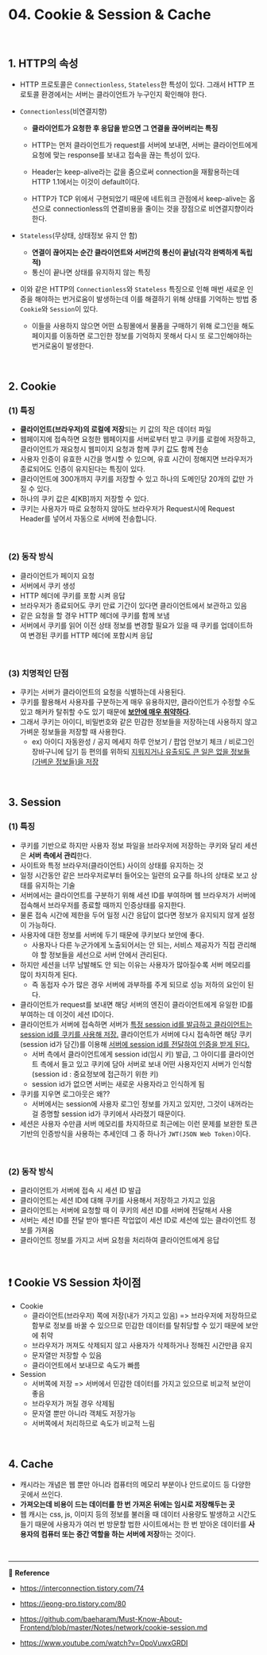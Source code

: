 # 04. Cookie & Session & Cache

<br>

## 1. HTTP의 속성

- HTTP 프로토콜은 `Connectionless`, `Stateless`한 특성이 있다. 그래서 HTTP 프로토콜 환경에서는 서버는 클라이언트가 누구인지 확인해야 한다.

- `Connectionless`(비연결지향)

  - <b>클라이언트가 요청한 후 응답을 받으면 그 연결을 끊어버리는 특징</b>
  - HTTP는 먼저 클라이언트가 request를 서버에 보내면, 서버는 클라이언트에게 요청에 맞는 response를 보내고 접속을 끊는 특성이 있다.
  - Header는 keep-alive라는 값을 줌으로써 connection을 재활용하는데 HTTP 1.1에서는 이것이 default이다.

  - HTTP가 TCP 위에서 구현되었기 때문에 네트워크 관점에서 keep-alive는 옵션으로 connectionless의 연결비용을 줄이는 것을 장점으로 비연결지향이라 한다.

- `Stateless`(무상태, 상태정보 유지 안 함)

  - <b>연결이 끊어지는 순간 클라이언트와 서버간의 통신이 끝남(각각 완벽하게 독립적)</b>
  - 통신이 끝나면 상태를 유지하지 않는 특징

- 이와 같은 HTTP의 `Connectionless`와 `Stateless` 특징으로 인해 매번 새로운 인증을 해야하는 번거로움이 발생하는데 이를 해결하기 위해 상태를 기억하는 방법 중 `Cookie`와 `Session`이 있다.

  - 이들을 사용하지 않으면 어떤 쇼핑몰에서 물품을 구매하기 위해 로그인을 해도 페이지를 이동하면 로그인한 정보를 기억하지 못해서 다시 또 로그인해야하는 번거로움이 발생한다.

<br>

## 2. Cookie

### (1) 특징

- <b>클라이언트(브라우저)의 로컬에 저장</b>되는 키 값의 작은 데이터 파일
- 웹페이지에 접속하면 요청한 웹페이지를 서버로부터 받고 쿠키를 로컬에 저장하고, 클라이언트가 재요청시 웹피이지 요청과 함께 쿠키 값도 함께 전송
- 사용자 인증이 유효한 시간을 명시할 수 있으며, 유효 시간이 정해지면 브라우저가 종료되어도 인증이 유지된다는 특징이 있다.
- 클라이언트에 300개까지 쿠키를 저장할 수 있고 하나의 도메인당 20개의 값만 가질 수 있다.
- 하나의 쿠키 값은 4[KB]까지 저장할 수 있다.
- 쿠키는 사용자가 따로 요청하지 않아도 브라우저가 Request시에 Request Header를 넣어서 자동으로 서버에 전송합니다.

<br>

### (2) 동작 방식

- 클라이언트가 페이지 요청
- 서버에서 쿠키 생성
- HTTP 헤더에 쿠키를 포함 시켜 응답
- 브라우저가 종료되어도 쿠키 만료 기간이 있다면 클라이언트에서 보관하고 있음
- 같은 요청을 할 경우 HTTP 헤더에 쿠키를 함께 보냄
- 서버에서 쿠키를 읽어 이전 상태 정보를 변경할 필요가 있을 때 쿠키를 업데이트하여 변경된 쿠키를 HTTP 헤더에 포함시켜 응답

<br>

### (3) 치명적인 단점

- 쿠키는 서버가 클라이언트의 요청을 식별하는데 사용된다.
- 쿠키를 활용해서 사용자를 구분하는게 매우 유용하지만, 클라이언트가 수정할 수도 있고 해커카 탈취할 수도 있기 때문에 <b><u>보안에 매우 취약하다</u></b>.
- 그래서 쿠키는 아이디, 비밀번호와 같은 민감한 정보들을 저장하는데 사용하지 않고 가벼운 정보들을 저장할 때 사용한다.
  - ex) 아이디 자동완성 / 공지 메세지 하루 안보기 / 팝업 안보기 체크 / 비로그인 장바구니에 담기 등 편의를 위하되 <u>지워지거나 유출되도 큰 일은 없을 정보들(가벼운 정보들)을 저장</u>

<br>

## 3. Session

### (1) 특징

- 쿠키를 기반으로 하지만 사용자 정보 파일을 브라우저에 저장하는 쿠키와 달리 세션은 <b>서버 측에서 관리</b>한다.
- 사이트와 특정 브라우저(클라이언트) 사이의 상태를 유지하는 것
- 일정 시간동안 같은 브라우저로부터 들어오는 일련의 요구를 하나의 상태로 보고 상태를 유지하는 기술
- 서버에서는 클라이언트를 구분하기 위해 세션 ID를 부여하며 웹 브라우저가 서버에 접속해서 브라우저를 종료할 때까지 인증상태를 유지한다.
- 물론 접속 시간에 제한을 두어 일정 시간 응답이 없다면 정보가 유지되지 않게 설정이 가능하다.
- 사용자에 대한 정보를 서버에 두기 때문에 쿠키보다 보안에 좋다.
  - 사용자나 다른 누군가에게 노출되어서는 안 되는, 서비스 제공자가 직접 관리해야 할 정보들을 세선으로 서버 안에서 관리된다.
- 하지만 세션을 너무 남발해도 안 되는 이유는 사용자가 많아질수록 서버 메모리를 많이 차지하게 된다.
  - 즉 동접자 수가 많은 경우 서버에 과부하를 주게 되므로 성능 저하의 요인이 된다.
- 클라이언트가 request를 보내면 해당 서버의 엔진이 클라이언트에게 유일한 ID를 부여하는 데 이것이 세션 ID이다.
- 클라이언트가 서버에 접속하면 서버가 <u>특정 session id를 발급하고 클라이언트는 session id를 쿠키를 사용해 저장.</u> 클라이언트가 서버에 다시 접속하면 해당 쿠키(session id가 담긴)를 이용해 <u>서버에 session id를 전달하여 인증을 받게 된다.</u>
  - 서버 측에서 클라이언트에게 session id(임시 키) 발급, 그 아이디를 클라이언트 측에서 들고 있고 쿠키에 담아 서버로 보내 어떤 사용자인지 서버가 인식함(session id : 중요정보에 접근하기 위한 키)
  - session id가 없으면 서버는 새로운 사용자라고 인식하게 됨
- 쿠키를 지우면 로그아웃은 왜??
  - 서버에서는 session에 사용자 로그인 정보를 가지고 있지만, 그것이 내꺼라는 걸 증명할 session id가 쿠키에서 사라졌기 때문이다.
- 세션은 사용자 수만큼 서버 메모리를 차지하므로 최근에는 이런 문제를 보완한 토큰 기반의 인증방식을 사용하는 추세인데 그 중 하나가 `JWT(JSON Web Token)`이다.

<br>

### (2) 동작 방식

- 클라이언트가 서버에 접속 시 세션 ID 발급
- 클라이언트는 세션 ID에 대해 쿠키를 사용해서 저장하고 가지고 있음
- 클라이언트는 서버에 요청할 때 이 쿠키의 세션 ID를 서버에 전달해서 사용
- 서버는 세션 ID를 전달 받아 별다른 작업없이 세션 ID로 세션에 있는 클라이언트 정보를 가져옴
- 클라이언트 정보를 가지고 서버 요청을 처리하여 클라이언트에게 응답

<br>

## :exclamation: Cookie VS Session 차이점

- Cookie
  - 클라이언트(브라우저) 쪽에 저장(내가 가지고 있음) => 브라우저에 저장하므로 함부로 정보를 바꿀 수 있으므로 민감한 데이터를 탈취당할 수 있기 때문에 보안에 취약
  - 브라우저가 꺼져도 삭제되지 않고 사용자가 삭제하거나 정해진 시간만큼 유지
  - 문자열만 저장할 수 있음
  - 클라이언트에서 보내므로 속도가 빠름
- Session
  - 서버쪽에 저장 => 서버에서 민감한 데이터를 가지고 있으므로 비교적 보안이 좋음
  - 브라우저가 꺼질 경우 삭제됨
  - 문자열 뿐만 아니라 객체도 저장가능
  - 서버쪽에서 처리하므로 속도가 비교적 느림

<br>

## 4. Cache

- 캐시라는 개념은 웹 뿐만 아니라 컴퓨터의 메모리 부분이나 안드로이드 등 다양한 곳에서 쓰인다.
- <b>가져오는데 비용이 드는 데이터를 한 번 가져온 뒤에는 임시로 저장해두는 곳</b>
- 웹 캐시는 css, js, 이미지 등의 정보를 불러올 때 데이터 사용량도 발생하고 시간도 들기 때문에 사용자가 여러 번 방문할 법한 사이트에서는 한 번 받아온 데이터를 <b>사용자의 컴퓨터 또는 중간 역할을 하는 서버에 저장</b>하는 것이다.

<br>

---

:book: <b>Reference</b>

- https://interconnection.tistory.com/74

- https://jeong-pro.tistory.com/80

- https://github.com/baeharam/Must-Know-About-Frontend/blob/master/Notes/network/cookie-session.md
- https://www.youtube.com/watch?v=OpoVuwxGRDI